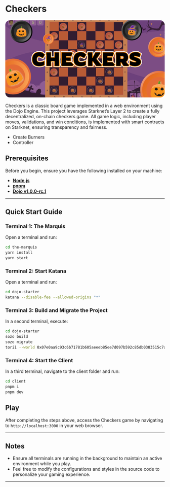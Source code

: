 # Checkers

![Checkers Game](/the-marquis/packages/nextjs/public/landingpage/BannerChecker2.png)

Checkers is a classic board game implemented in a web environment using the Dojo Engine. This project leverages Starknet’s Layer 2 to create a fully decentralized, on-chain checkers game. All game logic, including player moves, validations, and win conditions, is implemented with smart contracts on Starknet, ensuring transparency and fairness.

- Create Burners
- Controller

## Prerequisites

Before you begin, ensure you have the following installed on your machine:

- **[Node.js](https://nodejs.org/)**
- **[pnpm](https://pnpm.io/)**
- **[Dojo v1.0.0-rc.1](https://book.dojoengine.org/)**

---

## Quick Start Guide

### Terminal 1: The Marquis

Open a terminal and run:

```bash
cd the-marquis
yarn install 
yarn start
```

### Terminal 2: Start Katana

Open a terminal and run:

```bash
cd dojo-starter
katana --disable-fee --allowed-origins "*"
```

### Terminal 3: Build and Migrate the Project

In a second terminal, execute:

```bash
cd dojo-starter
sozo build
sozo migrate
torii --world 0x07e0aa9c93c6b71781b605aeeeb85ee7d097b592c85db0383515c7a17f262af3 --allowed-origins "*"
```

### Terminal 4: Start the Client

In a third terminal, navigate to the client folder and run:

```bash
cd client
pnpm i
pnpm dev
```

## Play

After completing the steps above, access the Checkers game by navigating to `http://localhost:3000` in your web browser.

---

## Notes

- Ensure all terminals are running in the background to maintain an active environment while you play.
- Feel free to modify the configurations and styles in the source code to personalize your gaming experience.

---
